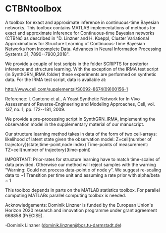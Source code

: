 # CTBNtoolbox
A toolbox for exact and approximate inference in continuous-time Bayesian networks.
This toolbox contains MATLAB implementations of methods for exact and approximate inference for Continuous-time Bayesian networks (CTBNs) as described in
"D. Linzner and H. Koeppl, Cluster Variational Approximations for Structure Learning of Continuous-Time Bayesian Networks from Incomplete Data. Advances in Neural Information Processing Systems 31, 7890--7900,2018".

We provide a couple of test scripts in the folder SCRIPTS for posterior inference and structure learning. With the exception of the IRMA test script (in SynthGRN_IRMA folder) these experiments are performed on synthetic data. 
For the IRMA test script, data is available at:

http://www.cell.com/supplemental/S0092-8674(09)00156-1 

Reference: I. Cantone et al., A Yeast Synthetic Network for In Vivo Assessment of Reverse-Engineering and Modeling Approaches, Cell, vol. 137, no. 1, pp. 172--181, 2009.

We provide a pre-processing script in SynthGRN_IRMA, implementing the observation model in the supplementary material of our manuscript.

Our structure learning method takes in data of the form of two cell-arrays:
likelihood of latent state given the observation model:
Z=cell{number of trajectory}(state,time-point,node index)
Time-points of measurement: 
TZ=cell{number of trajectory}(time-point)

IMPORTANT: Prior-rates for structure learning have to match time-scales of data provided. Otherwise our method will reject samples with the warning
"Warning: Could not process data-point x of node y".
We suggest re-scaling data to ~1 Transition per time unit and assuming a rate prior with alpha/beta ~ 1 

This toolbox depends in parts on the MATLAB statistics toolbox.
For parallel computing MATLABs parallel computing toolbox is needed.

Acknowledgements: Dominik Linzner is funded by the European Union's Horizon 2020 research and innovation programme under grant agreement 668858 (PrECISE).

-Dominik Linzner (dominik.linzner@bcs.tu-darmstadt.de)
